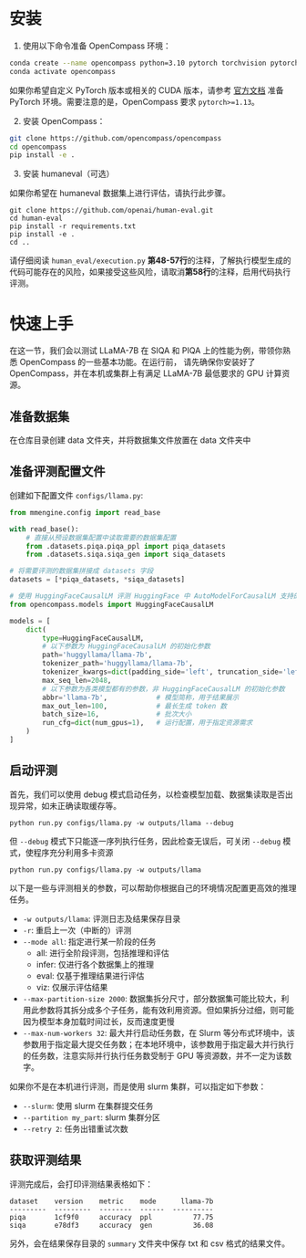 # 安装

1. 使用以下命令准备 OpenCompass 环境：

```bash
conda create --name opencompass python=3.10 pytorch torchvision pytorch-cuda -c nvidia -c pytorch -y
conda activate opencompass
```

如果你希望自定义 PyTorch 版本或相关的 CUDA 版本，请参考 [官方文档](https://pytorch.org/get-started/locally/) 准备 PyTorch 环境。需要注意的是，OpenCompass 要求 `pytorch>=1.13`。

2. 安装 OpenCompass：

```bash
git clone https://github.com/opencompass/opencompass
cd opencompass
pip install -e .
```

3. 安装 humaneval（可选）

如果你希望在 humaneval 数据集上进行评估，请执行此步骤。

```
git clone https://github.com/openai/human-eval.git
cd human-eval
pip install -r requirements.txt
pip install -e .
cd ..
```

请仔细阅读 `human_eval/execution.py` **第48-57行**的注释，了解执行模型生成的代码可能存在的风险，如果接受这些风险，请取消**第58行**的注释，启用代码执行评测。

# 快速上手

在这一节，我们会以测试 LLaMA-7B 在 SIQA 和 PIQA 上的性能为例，带领你熟悉 OpenCompass 的一些基本功能。在运行前，
请先确保你安装好了 OpenCompass，并在本机或集群上有满足 LLaMA-7B 最低要求的 GPU 计算资源。

## 准备数据集

在仓库目录创建 data 文件夹，并将数据集文件放置在 data 文件夹中

## 准备评测配置文件

创建如下配置文件 `configs/llama.py`:

```python
from mmengine.config import read_base

with read_base():
    # 直接从预设数据集配置中读取需要的数据集配置
    from .datasets.piqa.piqa_ppl import piqa_datasets
    from .datasets.siqa.siqa_gen import siqa_datasets

# 将需要评测的数据集拼接成 datasets 字段
datasets = [*piqa_datasets, *siqa_datasets]

# 使用 HuggingFaceCausalLM 评测 HuggingFace 中 AutoModelForCausalLM 支持的模型
from opencompass.models import HuggingFaceCausalLM

models = [
    dict(
        type=HuggingFaceCausalLM,
        # 以下参数为 HuggingFaceCausalLM 的初始化参数
        path='huggyllama/llama-7b',
        tokenizer_path='huggyllama/llama-7b',
        tokenizer_kwargs=dict(padding_side='left', truncation_side='left'),
        max_seq_len=2048,
        # 以下参数为各类模型都有的参数，非 HuggingFaceCausalLM 的初始化参数
        abbr='llama-7b',            # 模型简称，用于结果展示
        max_out_len=100,            # 最长生成 token 数
        batch_size=16,              # 批次大小
        run_cfg=dict(num_gpus=1),   # 运行配置，用于指定资源需求
    )
]
```

## 启动评测

首先，我们可以使用 debug 模式启动任务，以检查模型加载、数据集读取是否出现异常，如未正确读取缓存等。

```shell
python run.py configs/llama.py -w outputs/llama --debug
```

但 `--debug` 模式下只能逐一序列执行任务，因此检查无误后，可关闭 `--debug` 模式，使程序充分利用多卡资源

```shell
python run.py configs/llama.py -w outputs/llama
```

以下是一些与评测相关的参数，可以帮助你根据自己的环境情况配置更高效的推理任务。

- `-w outputs/llama`: 评测日志及结果保存目录
- `-r`: 重启上一次（中断的）评测
- `--mode all`: 指定进行某一阶段的任务
  - all: 进行全阶段评测，包括推理和评估
  - infer: 仅进行各个数据集上的推理
  - eval: 仅基于推理结果进行评估
  - viz: 仅展示评估结果
- `--max-partition-size 2000`: 数据集拆分尺寸，部分数据集可能比较大，利用此参数将其拆分成多个子任务，能有效利用资源。但如果拆分过细，则可能因为模型本身加载时间过长，反而速度更慢
- `--max-num-workers 32`: 最大并行启动任务数，在 Slurm 等分布式环境中，该参数用于指定最大提交任务数；在本地环境中，该参数用于指定最大并行执行的任务数，注意实际并行执行任务数受制于 GPU 等资源数，并不一定为该数字。

如果你不是在本机进行评测，而是使用 slurm 集群，可以指定如下参数：

- `--slurm`: 使用 slurm 在集群提交任务
- `--partition my_part`: slurm 集群分区
- `--retry 2`: 任务出错重试次数

## 获取评测结果

评测完成后，会打印评测结果表格如下：

```text
dataset    version    metric    mode      llama-7b
---------  ---------  --------  ------  ----------
piqa       1cf9f0     accuracy  ppl          77.75
siqa       e78df3     accuracy  gen          36.08
```

另外，会在结果保存目录的 `summary` 文件夹中保存 txt 和 csv 格式的结果文件。
